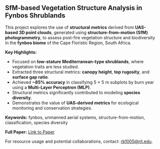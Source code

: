 ## SfM-based Vegetation Structure Analysis in Fynbos Shrublands

This project explores the use of **structural metrics** derived from **UAS-based 3D point clouds**, generated using **structure-from-motion (SfM) photogrammetry**, to assess post-fire vegetation structure and biodiversity in the **fynbos biome** of the Cape Floristic Region, South Africa.  

**Key Highlights:**
- Focused on **low-stature Mediterranean-type shrublands**, where vegetation traits are less studied.
- Extracted three structural metrics: **canopy height**, **top rugosity**, and **surface gap ratio**.
- Achieved **~85% accuracy** in classifying 5 × 5 m subplots by burn year using a **Multi-Layer Perceptron (MLP)**.
- Structural metrics significantly contributed to modeling **species diversity**.
- Demonstrates the value of **UAS-derived metrics** for ecological monitoring and conservation strategies.

**Keywords:** fynbos, unmanned aerial systems, structure-from-motion, classification, species diversity

**Full Paper:** [Link to Paper](https://doi.org/10.3390/rs17162784)

For resource usage and potential collaborations, contact: rb1005@rit.edu.